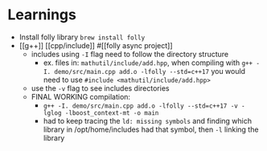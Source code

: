 # Learnings
- Install folly library `brew install folly`
- [[g++]] [[cpp/include]] #[[folly async project]]  
	- includes using `-I` flag need to follow the directory structure  
		- ex. files in: `mathutil/include/add.hpp`, when compiling with `g++ -I. demo/src/main.cpp add.o -lfolly --std=c++17` you would need to use `#include <mathutil/include/add.hpp>`  
	- use the `-v` flag to see includes directories  
	- FINAL WORKING compilation:  
		- `g++ -I. demo/src/main.cpp add.o -lfolly --std=c++17 -v -lglog -lboost_context-mt -o main`  
		- had to keep tracing the `ld: missing symbols` and finding which library in /opt/home/includes had that symbol, then `-l` linking the library  
